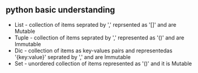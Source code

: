 ## python basic understanding
* List - collection of items seprated by ',' reprsented as '[]' and are Mutable
* Tuple - collection of items seprated by ',' represented as '()' and are Immutable
* Dic - collection of items as key-values pairs and representedas '{key:value}' seprated by ',' and are Immutable
* Set - unordered collection of items represented as '()' and it is Mutable
